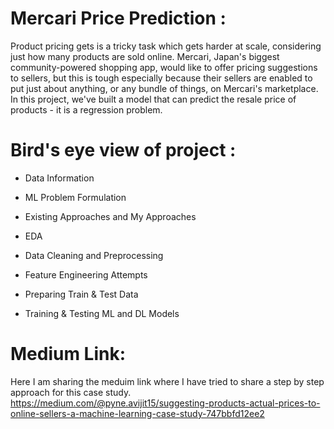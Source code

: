 # Mercari Price Prediction :

Product pricing gets is a tricky task which gets harder at scale, considering just how many products are sold online. Mercari, Japan's biggest community-powered shopping app, would like to offer pricing suggestions to sellers, but this is tough especially because their sellers are enabled to put just about anything, or any bundle of things, on Mercari's marketplace. In this project, we've built a model that can predict the resale price of products - it is a regression problem.

# Bird's eye view of project :

- Data Information

- ML Problem Formulation

- Existing Approaches and My Approaches

- EDA

- Data Cleaning and Preprocessing

- Feature Engineering Attempts

- Preparing Train & Test Data

- Training & Testing ML and DL Models


# Medium Link:
Here I am sharing the meduim link where I have tried to share a step by step approach for this case study.
https://medium.com/@pyne.avijit15/suggesting-products-actual-prices-to-online-sellers-a-machine-learning-case-study-747bbfd12ee2

